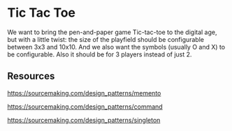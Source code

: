 # Tic Tac Toe

We want to bring the pen-and-paper game Tic-tac-toe to the digital age, but with a little twist: the size of the playfield should be configurable between 3x3 and 10x10. And we also want the symbols (usually O and X) to be configurable. Also it should be for 3 players instead of just 2.

## Resources

<https://sourcemaking.com/design_patterns/memento>

<https://sourcemaking.com/design_patterns/command>

<https://sourcemaking.com/design_patterns/singleton>